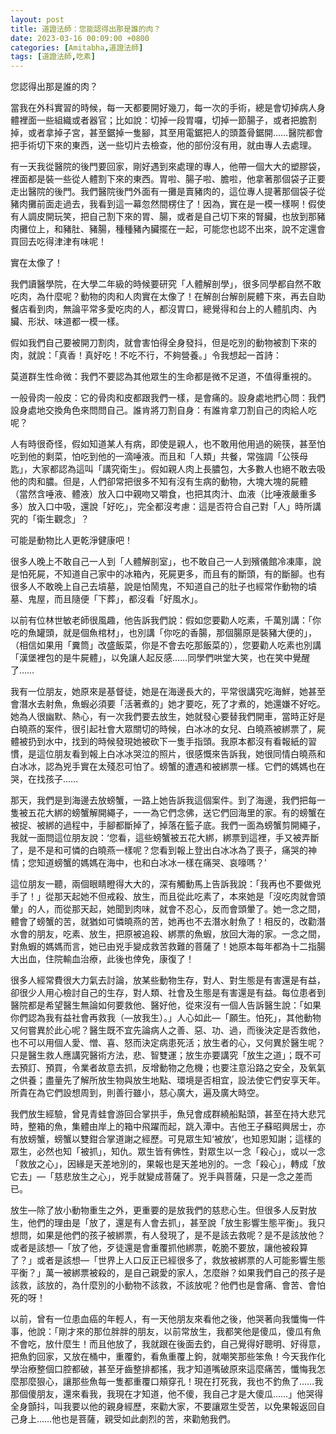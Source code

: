```yaml
---
layout: post
title: 道證法師：您能認得出那是誰的肉？
date: 2023-03-16 00:09:00 +0800
categories: [Amitabha,道證法師]
tags: [道證法師,吃素]
---
```

您認得出那是誰的肉？

當我在外科實習的時候，每一天都要開好幾刀，每一次的手術，總是會切掉病人身體裡面一些組織或者器官；比如說：切掉一段胃囉，切掉一節腸子，或者把膽割掉，或者拿掉子宮，甚至鋸掉一隻腳，其至用電鋸把人的頭蓋骨鋸開……醫院都會把手術切下來的東西，送一些切片去檢查，他的部份沒有用，就由專人去處理。

有一天我從醫院的後門要回家，剛好遇到來處理的專人，他帶一個大大的塑膠袋，裡面都是裝一些從人體割下來的東西。胃啦、腸子啦、膽啦，他拿著那個袋子正要走出醫院的後門。我們醫院後門外面有一攤是賣豬肉的，這位專人提著那個袋子從豬肉攤前面走過去，我看到這一幕忽然間楞住了！因為，實在是一模一樣啊！假使有人調皮開玩笑，把自己割下來的胃、腸，或者是自己切下來的腎臟，也放到那豬肉攤位上，和豬肚、豬腸，種種豬內臟擺在一起，可能您也認不出來，說不定還會買回去吃得津津有味呢！

實在太像了！

我們讀醫學院，在大學二年級的時候要研究「人體解剖學」，很多同學都自然不敢吃肉，為什麼呢？動物的肉和人肉實在太像了！在解剖台解剖屍體下來，再去自助餐店看到肉，無論平常多愛吃肉的人，都沒胃口，總覺得和台上的人體肌肉、內臟、形狀、味道都一模一樣。

假如我們自己要被開刀割肉，就會害怕得全身發抖，但是吃別的動物被割下來的肉，就說：「真香！真好吃！不吃不行，不夠營養。」令我想起一首詩：

莫道群生性命微：我們不要認為其他眾生的生命都是微不足道，不值得重視的。

一般骨肉一般皮：它的骨肉和皮都跟我們一樣，是會痛的。設身處地捫心問：我們設身處地交換角色來問問自己。誰肯將刀割自身：有誰肯拿刀割自己的肉給人吃呢？

人有時很奇怪，假如知道某人有病，即使是親人，也不敢用他用過的碗筷，甚至怕吃到他的剩菜，怕吃到他的一滴唾液。而且和「人類」共餐，常強調「公筷母匙」，大家都認為這叫「講究衛生」。假如親人肉上長膿包，大多數人也絕不敢去吸他的肉和膿。但是，人們卻常把很多不知有沒有生病的動物，大塊大塊的屍體 （當然含唾液、體液）放入口中親吻又嚼食，也把其肉汁、血液（比唾液嚴重多多）放入口中吸，還說「好吃」，完全都沒考慮：這是否符合自己對「人」時所講究的「衛生觀念」？

可能是動物比人更乾淨健康吧！

很多人晚上不敢自己一人到「人體解剖室」，也不敢自己一人到殯儀館冷凍庫，說是怕死屍，不知道自己家中的冰箱內，死屍更多，而且有的斷頭，有的斷腳。也有很多人不敢晚上自己去墳墓，說是怕鬧鬼，不知道自己的肚子也經常作動物的墳墓、鬼屋，而且隨便「下葬」，都沒看「好風水」。

以前有位林世敏老師很風趣，他告訴我們說：假如您要勸人吃素，千萬別講：「你吃的魚罐頭，就是個魚棺材」，也別講「你吃的香腸，那個腸原是裝豬大便的」，（相信如果用「糞筒」改盛飯菜，你是不會去吃那飯菜的），您要勸人吃素也別講「漢堡裡包的是牛屍體」，以免讓人起反感……同學們哄堂大笑，也在笑中覺醒了……

我有一位朋友，她原來是基督徒，她是在海邊長大的，平常很講究吃海鮮，她甚至會潛水去射魚，魚蝦必須要「活著煮的」她才要吃，死了才煮的，她還嫌不好吃。她為人很幽默、熱心，有一次我們要去放生，她就發心要替我們開車，當時正好是白曉燕的案件，很引起社會大眾關切的時候，白冰冰的女兒、白曉燕被綁票了，屍體被扔到水中，找到的時候發現她被砍下一隻手指頭。我原本都沒有看報紙的習慣，是這位朋友看到報上白冰冰哭泣的照片，很感慨來告訴我，她很同情白曉燕和白冰冰，認為兇手實在太殘忍可怕了。螃蟹的遭遇和被綁票一樣。它們的媽媽也在哭，在找孩子……

那天，我們是到海邊去放螃蟹，一路上她告訴我這個案件。到了海邊，我們把每一隻被五花大綁的螃蟹解開繩子，一一為它們念佛，送它們回海里的家。有的螃蟹在被捉、被綁的過程中，手腳都斷掉了，掉落在籃子底。我們一面為螃蟹剪開繩子，我就一面問這位朋友說：‘您看，這些螃蟹被五花大綁，綁票到這裡，手又被弄斷了，是不是和可憐的白曉燕一樣呢？您看到報上登出白冰冰為了喪子，痛哭的神情；您知道螃蟹的媽媽在海中，也和白冰冰一樣在痛哭、哀嚎嗎？’

這位朋友一聽，兩個眼睛瞪得大大的，深有觸動馬上告訴我說：「我再也不要做兇手了！」從那天起她不但戒殺、放生，而且從此吃素了，本來她是「沒吃肉就會頭暈」的人，而從那天起，她聞到肉味，就會不忍心，反而會頭暈了。她一念之間，體會了螃蟹的苦，就猶如可憐曉燕的苦，她再也不去潛水射魚了！相反的，改勸潛水會的朋友，吃素、放生，把原被追殺、綁票的魚蝦，放回大海的家。一念之間，對魚蝦的媽媽而言，她已由兇手變成救苦救難的菩薩了！她原本每年都為十二指腸大出血，住院輸血治療，此後也倖免，康復了！

很多人經常費很大力氣去討論，放某些動物生存，對人、對生態是有害還是有益，卻很少人用心檢討自己的生存，對人類、社會及生態是有害還是有益。每位患者到醫院都是希望醫生無論如何要救他、醫好他，從來沒有一個人告訴醫生說：「如果你們認為我有益社會再救我（—放我生）。」人心如此—「願生。怕死」，其他動物又何嘗異於此心呢？醫生既不宜先論病人之善、惡、功、過，而後決定是否救他，也不可以用個人愛、憎、喜、怒而決定病患死活；放生者的心，又何異於醫生呢？只是醫生救人應講究醫術方法，悲、智雙運；放生亦要講究「放生之道」；既不可去預訂、預買，令業者故意去抓，反增動物之危機；也要注意沿路之安全，及氧氣之供養；盡量先了解所放生物與放生地點、環境是否相宜，設法使它們安享天年。所貴在為它們設想周到，則善行雖小，慈心廣大，遍及廣大時空。

我們放生經驗，曾見青蛙會游回合掌拱手，魚兒會成群繞船點頭，甚至在持大悲咒時，整箱的魚，集體由岸上的箱中飛躍而起，跳入潭中。吉他王子蘇昭興居士，亦有放螃蟹，螃蟹以雙鉗合掌道謝之經歷。可見眾生知‘被放’，也知恩知謝；這樣的眾生，必然也知「被抓」，知仇。眾生皆有佛性，對眾生以一念「殺心」，或以一念「救放之心」，因緣是天差地別的，果報也是天差地別的。一念「殺心」，轉成「放它去」—「慈悲放生之心」，兇手就變成菩薩了。兇手與菩薩，只是一念之差而已。

放生—除了放小動物重生之外，更重要的是放我們的慈悲心生。但很多人反對放生，他們的理由是「放了，還是有人會去抓」，甚至說「放生影響生態平衡」。我只想問，如果是他們的孩子被綁票，有人發現了，是不是該去救呢？是不是該放他？或者是該想—「放了他，歹徒還是會重覆抓他綁票，乾脆不要放，讓他被殺算了？」或者是該想—「世界上人口反正已經很多了，救放被綁票的人可能影響生態平衡？」萬一被綁票被殺的，是自己親愛的家人，怎麼辦？如果我們自己的孩子是該救，該放的，為什麼別的小動物不該救，不該放呢？他們也是會痛、會苦、會怕死的呀！

以前，曾有一位患血癌的年輕人，有一天他朋友來看他之後，他哭著向我懺悔一件事，他說：「剛才來的那位胖胖的朋友，以前常放生，我都笑他是傻瓜，傻瓜有魚不會吃，放什麼生！而且他放了，我就跟在後面去釣，自己覺得好聰明、好得意，把魚釣回家，又放在桶中，重覆釣，看魚重覆上鉤，就嘲笑那些笨魚！今天我作化學治療整個口腔都破，甚至牙齒整排都搖，我才知道嘴破原來這麼痛苦，懺悔我怎麼那麼狠心，讓那些魚每一隻都重覆口頰穿孔！現在打死我，我也不釣魚了……我那個傻朋友，還來看我，我現在才知道，他不傻，我自己才是大傻瓜……」他哭得全身顫抖，叫我要以他的親身經歷，來勸大家，不要讓眾生受苦，以免果報返回自己身上……他也是菩薩，親受如此劇烈的苦，來勸勉我們。